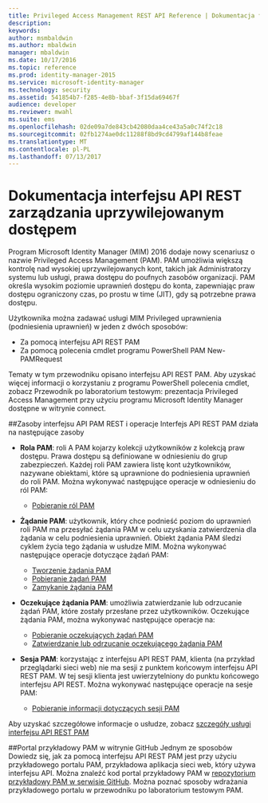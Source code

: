 ```yaml
---
title: Privileged Access Management REST API Reference | Dokumentacja firmy Microsoft
description: 
keywords: 
author: msmbaldwin
ms.author: mbaldwin
manager: mbaldwin
ms.date: 10/17/2016
ms.topic: reference
ms.prod: identity-manager-2015
ms.service: microsoft-identity-manager
ms.technology: security
ms.assetid: 541854b7-f285-4e8b-bbaf-3f15da69467f
audience: developer
ms.reviewer: mwahl
ms.suite: ems
ms.openlocfilehash: 02de09a7de843cb42080daa4ce43a5a0c74f2c18
ms.sourcegitcommit: 02fb1274ae0dc11288f8bd9cd4799af144b8feae
ms.translationtype: MT
ms.contentlocale: pl-PL
ms.lasthandoff: 07/13/2017
---
```

# <a name="privileged-access-management-rest-api-reference"></a>Dokumentacja interfejsu API REST zarządzania uprzywilejowanym dostępem
Program Microsoft Identity Manager (MIM) 2016 dodaje nowy scenariusz o nazwie Privileged Access Management (PAM). PAM umożliwia większą kontrolę nad wysokiej uprzywilejowanych kont, takich jak Administratorzy systemu lub usługi, prawa dostępu do poufnych zasobów organizacji. PAM określa wysokim poziomie uprawnień dostępu do konta, zapewniając praw dostępu ograniczony czas, po prostu w time (JIT), gdy są potrzebne prawa dostępu.

Użytkownika można zadawać usługi MIM Privileged uprawnienia (podniesienia uprawnień) w jeden z dwóch sposobów:

- Za pomocą interfejsu API REST PAM
- Za pomocą polecenia cmdlet programu PowerShell PAM New-PAMRequest

Tematy w tym przewodniku opisano interfejsu API REST PAM. Aby uzyskać więcej informacji o korzystaniu z programu PowerShell polecenia cmdlet, zobacz Przewodnik po laboratorium testowym: prezentacja Privileged Access Management przy użyciu programu Microsoft Identity Manager dostępne w witrynie connect.

##<a name="pam-rest-api-resources-and-operations"></a>Zasoby interfejsu API PAM REST i operacje
Interfejs API REST PAM działa na następujące zasoby
- **Rola PAM**: roli A PAM kojarzy kolekcji użytkowników z kolekcją praw dostępu. Prawa dostępu są definiowane w odniesieniu do grup zabezpieczeń.  Każdej roli PAM zawiera listę kont użytkowników, nazywane obiektami, które są uprawnione do podniesienia uprawnień do roli PAM. Można wykonywać następujące operacje w odniesieniu do ról PAM:

    - [Pobieranie ról PAM](privileged-access-management-get-roles.md)

- **Żądanie PAM**: użytkownik, który chce podnieść poziom do uprawnień roli PAM ma przesyłać żądania PAM w celu uzyskania zatwierdzenia dla żądania w celu podniesienia uprawnień. Obiekt żądania PAM śledzi cyklem życia tego żądania w usłudze MIM. Można wykonywać następujące operacje dotyczące żądań PAM:

    - [Tworzenie żądania PAM](privileged-access-management-create-request.md)
    - [Pobieranie żądań PAM](privileged-access-management-get-requests.md)
    - [Zamykanie żądania PAM](privileged-access-management-close-request.md)

- **Oczekujące żądania PAM**: umożliwia zatwierdzanie lub odrzucanie żądań PAM, które zostały przesłane przez użytkowników. Oczekujące żądania PAM, można wykonywać następujące operacje na:

    - [Pobieranie oczekujących żądań PAM](privileged-access-management-get-pending-requests.md)
    - [Zatwierdzanie lub odrzucanie oczekującego żądania PAM](privileged-access-management-approve-reject-pending-request.md)

- **Sesja PAM**: korzystając z interfejsu API REST PAM, klienta (na przykład przeglądarki sieci web) nie ma sesji z punktem końcowym interfejsu API REST PAM. W tej sesji klienta jest uwierzytelniony do punktu końcowego interfejsu API REST. Można wykonywać następujące operacje na sesje PAM:

     - [Pobieranie informacji dotyczących sesji PAM](privileged-access-management-get-session-info.md)

Aby uzyskać szczegółowe informacje o usłudze, zobacz [szczegóły usługi interfejsu API REST PAM](privileged-access-management-rest-api-service-details.md)

##<a name="pam-sample-portal-on-github"></a>Portal przykładowy PAM w witrynie GitHub
Jednym ze sposobów Dowiedz się, jak za pomocą interfejsu API REST PAM jest przy użyciu przykładowego portalu PAM, przykładowa aplikacja sieci web, który używa interfejsu API. Można znaleźć kod portal przykładowy PAM w [repozytorium przykładowy PAM w serwisie GitHub](http://go.microsoft.com/fwlink/?LinkID=618550&clcid=0x409). Można poznać sposoby wdrażania przykładowego portalu w przewodniku po laboratorium testowym PAM.
